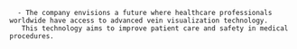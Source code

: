       - The company envisions a future where healthcare professionals worldwide have access to advanced vein visualization technology.
       This technology aims to improve patient care and safety in medical procedures.


